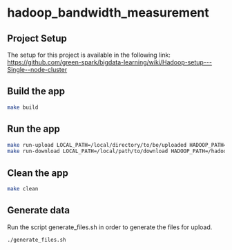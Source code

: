 # hadoop_bandwidth_measurement

## Project Setup
The setup for this project is available in the following link:
https://github.com/green-spark/bigdata-learning/wiki/Hadoop-setup---Single--node-cluster

## Build the app

```bash
make build
```

## Run the app

```bash
make run-upload LOCAL_PATH=/local/directory/to/be/uploaded HADOOP_PATH=/hadoop/path/to/upload
make run-download LOCAL_PATH=/local/path/to/download HADOOP_PATH=/hadoop/directory/to/be/downloaded
```

## Clean the app

```bash
make clean
```

## Generate data
Run the script generate_files.sh in order to generate the files for upload.
```bash
./generate_files.sh
```
